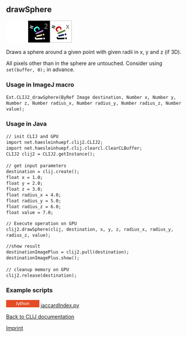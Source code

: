 ## drawSphere
<img src="images/mini_empty_logo.png"/><img src="images/mini_clij2_logo.png"/><img src="images/mini_clijx_logo.png"/>

Draws a sphere around a given point with given radii in x, y and z (if 3D). 

 All pixels other than in the sphere are untouched. Consider using `set(buffer, 0);` in advance.

### Usage in ImageJ macro
```
Ext.CLIJ2_drawSphere(ByRef Image destination, Number x, Number y, Number z, Number radius_x, Number radius_y, Number radius_z, Number value);
```


### Usage in Java
```
// init CLIJ and GPU
import net.haesleinhuepf.clij2.CLIJ2;
import net.haesleinhuepf.clij.clearcl.ClearCLBuffer;
CLIJ2 clij2 = CLIJ2.getInstance();

// get input parameters
destination = clij.create();
float x = 1.0;
float y = 2.0;
float z = 3.0;
float radius_x = 4.0;
float radius_y = 5.0;
float radius_z = 6.0;
float value = 7.0;
```

```
// Execute operation on GPU
clij2.drawSphere(clij, destination, x, y, z, radius_x, radius_y, radius_z, value);
```

```
//show result
destinationImagePlus = clij2.pull(destination);
destinationImagePlus.show();

// cleanup memory on GPU
clij2.release(destination);
```




### Example scripts
<a href="https://github.com/clij/clij2-docs/blob/master/src/main/jython/jaccardIndex.py"><img src="images/language_jython.png" height="20"/></a> [jaccardIndex.py](https://github.com/clij/clij2-docs/blob/master/src/main/jython/jaccardIndex.py)  


[Back to CLIJ documentation](https://clij.github.io/)

[Imprint](https://clij.github.io/imprint)
